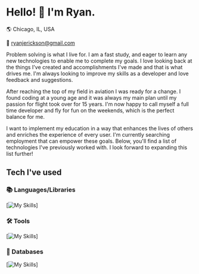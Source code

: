 # Hello! 👋 I'm Ryan.

🌎 Chicago, IL, USA

📧 ryanjerickson@gmail.com

Problem solving is what I live for. I am a fast study, and eager to learn any new technologies to enable me to complete my goals. I love looking back at the things I've created and accomplishments I've made and that is what drives me. I'm always looking to improve my skills as a developer and love feedback and suggestions.

After reaching the top of my field in aviation I was ready for a change. I found coding at a young age and it was always my main plan until my passion for flight took over for 15 years. I'm now happy to call myself a full time developer and fly for fun on the weekends, which is the perfect balance for me.

I want to implement my education in a way that enhances the lives of others and enriches the experience of every user. I'm currently searching employment that can empower these goals. Below, you'll find a list of technologies I've previously worked with. I look forward to expanding this list further!


## Tech I've used
### 📚 Languages/Libraries
[![My Skills](https://skillicons.dev/icons?i=js,react,redux,html,css,py,nodejs,flask,express)]
### 🛠 Tools
[![My Skills](https://skillicons.dev/icons?i=aws,docker,github,postman,netlify,vscode)]
### 💾 Databases
[![My Skills](https://skillicons.dev/icons?i=sqlite,postgres,graphql)]
